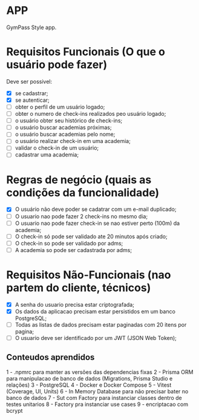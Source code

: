 # APP

GymPass Style app.

# Requisitos Funcionais (O que o usuário pode fazer)

Deve ser possivel:
- [x] se cadastrar;
- [x] se autenticar;
- [ ] obter o perfil de um usuário logado;
- [ ] obter o numero de check-ins realizados peo usuário logado;
- [ ] o usuário obter seu histórico de check-ins;
- [ ] o usuário buscar academias próximas;
- [ ] o usuário buscar academias pelo nome;
- [ ] o usuário realizar check-in em uma academia;
- [ ] validar o check-in de um usuário;
- [ ] cadastrar uma academia;

# Regras de negócio (quais as condições da funcionalidade)

- [x] O usuário não deve poder se cadatrar com um e-mail duplicado;
- [ ] O usuario nao pode fazer 2 check-ins no mesmo dia;
- [ ] O usuario nao pode fazer check-in se nao estiver perto (100m) da academia;
- [ ] O check-in só pode ser validado ate 20 minutos após criado;
- [ ] O check-in so pode ser validado por adms;
- [ ] A academia so pode ser cadastrada por adms;

# Requisitos Não-Funcionais (nao partem do cliente, técnicos)

- [x] A senha do usuario precisa estar criptografada;
- [x] Os dados da aplicacao precisam estar persistidos em um banco PostgreSQL;
- [ ] Todas as listas de dados precisam estar paginadas com 20 itens por pagina;
- [ ] O usuario deve ser identificado por um JWT (JSON Web Token);

## Conteudos aprendidos
1 - .npmrc para manter as versões das dependencias fixas
2 - Prisma ORM para manipulacao de banco de dados (Migrations, Prisma Studio e relações)
3 - PostgreSQL
4 - Docker e Docker Compose
5 - Vitest (Coverage, UI, Units)
6 - In Memory Database para não precisar bater no banco de dados
7 - Sut com Factory para instanciar classes dentro de testes unitarios
8 - Factory pra instanciar use cases
9 - encriptacao com bcrypt